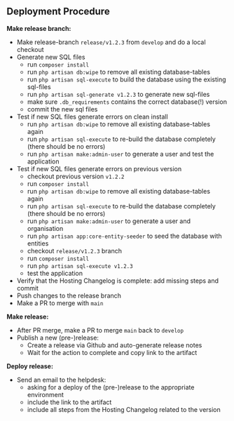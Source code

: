 ## Deployment Procedure

**Make release branch:**

- Make release-branch `release/v1.2.3` from `develop` and do a local checkout
- Generate new SQL files
  - run `composer install`
  - run `php artisan db:wipe` to remove all existing database-tables
  - run `php artisan sql-execute` to build the database using the existing sql-files
  - run `php artisan sql-generate v1.2.3` to generate new sql-files
  - make sure `.db_requirements` contains the correct database(!) version
  - commit the new sql files
- Test if new SQL files generate errors on clean install
  - run `php artisan db:wipe` to remove all existing database-tables again
  - run `php artisan sql-execute` to re-build the database completely (there should be no errors)
  - run `php artisan make:admin-user` to generate a user and test the application
- Test if new SQL files generate errors on previous version
  - checkout previous version `v1.2.2`
  - run `composer install`
  - run `php artisan db:wipe` to remove all existing database-tables again
  - run `php artisan sql-execute` to re-build the database completely (there should be no errors)
  - run `php artisan make:admin-user` to generate a user and organisation
  - run `php artisan app:core-entity-seeder` to seed the database with entities
  - checkout `release/v1.2.3` branch
  - run `composer install`
  - run `php artisan sql-execute v1.2.3`
  - test the application
- Verify that the Hosting Changelog is complete: add missing steps and commit
- Push changes to the release branch
- Make a PR to merge with `main`

**Make release:**

- After PR merge, make a PR to merge `main` back to `develop`
- Publish a new (pre-)release:
  - Create a release via Github and auto-generate release notes
  - Wait for the action to complete and copy link to the artifact

**Deploy release:**

- Send an email to the helpdesk:
  - asking for a deploy of the (pre-)release to the appropriate environment
  - include the link to the artifact
  - include all steps from the Hosting Changelog related to the version

